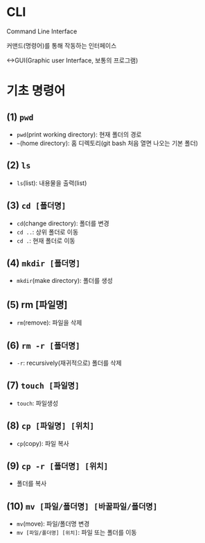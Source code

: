 # CLI

Command Line Interface

커맨드(명령어)를 통해 작동하는 인터페이스

<->GUI(Graphic user Interface, 보통의 프로그램)



# 기초 명령어

## (1) `pwd`

- `pwd`(print working directory): 현재 폴더의 경로
- `~`(home directory): 홈 디렉토리(git bash 처음 열면 나오는 기본 폴더)



## (2) `ls`

- `ls`(list): 내용물을 출력(list)



## (3) `cd [폴더명]`

- `cd`(change directory): 폴더를 변경
- `cd ..`: 상위 폴더로 이동
- `cd .`: 현재 폴더로 이동



## (4) `mkdir [폴더명]`

- `mkdir`(make directory): 폴더를 생성



## (5) rm [파일명]

- `rm`(remove): 파일을 삭제



## (6) `rm -r [폴더명]`

- `-r`: recursively(재귀적으로) 폴더를 삭제



## (7) `touch [파일명]`

- `touch`: 파일생성



## (8) `cp [파일명] [위치]`

- `cp`(copy): 파일 복사



## (9) `cp -r [폴더명] [위치]`

- 폴더를 복사



## (10) `mv [파일/폴더명] [바꿀파일/폴더명]`

- `mv`(move): 파일/폴더명 변경
- `mv [파일/폴더명] [위치]`: 파일 또는 폴더를 이동
